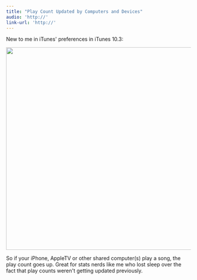```yaml
---
title: "Play Count Updated by Computers and Devices"
audio: 'http://'
link-url: 'http://'
---
```

<p>New to me in iTunes' preferences in iTunes 10.3:</p>
<p><img src="https://chrisenns.com/wp-content/uploads/2011/06/Playcount-in-iTunes-10.3new.png" alt="" title="Playcount in iTunes 10.3new" width="624" height="551" class="aligncenter size-full wp-image-19545" /></p>
<p>So if your iPhone, AppleTV or other shared computer(s) play a song, the play count goes up. Great for stats nerds like me who lost sleep over the fact that play counts weren't getting updated previously.</p>
